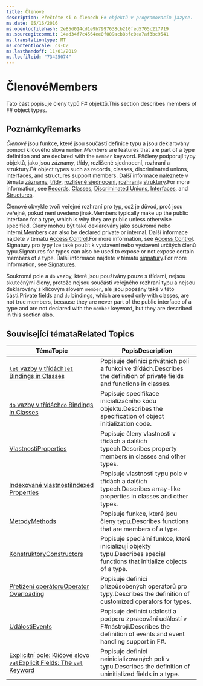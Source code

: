 ```yaml
---
title: Členové
description: Přečtěte si o členech F# objektů v programovacím jazyce.
ms.date: 05/16/2016
ms.openlocfilehash: 2e85d014cd1e9b7997638cb210fed5705c217719
ms.sourcegitcommit: 14ad34f7c4564ee0f009acb8bfc0ea7af3bc9541
ms.translationtype: MT
ms.contentlocale: cs-CZ
ms.lasthandoff: 11/01/2019
ms.locfileid: "73425074"
---
```

# <a name="members"></a><span data-ttu-id="3aa7e-103">Členové</span><span class="sxs-lookup"><span data-stu-id="3aa7e-103">Members</span></span>

<span data-ttu-id="3aa7e-104">Tato část popisuje členy typů F# objektů.</span><span class="sxs-lookup"><span data-stu-id="3aa7e-104">This section describes members of F# object types.</span></span>

## <a name="remarks"></a><span data-ttu-id="3aa7e-105">Poznámky</span><span class="sxs-lookup"><span data-stu-id="3aa7e-105">Remarks</span></span>

<span data-ttu-id="3aa7e-106">*Členové* jsou funkce, které jsou součástí definice typu a jsou deklarovány pomocí klíčového slova `member`.</span><span class="sxs-lookup"><span data-stu-id="3aa7e-106">*Members* are features that are part of a type definition and are declared with the `member` keyword.</span></span> <span data-ttu-id="3aa7e-107">F#členy podporují typy objektů, jako jsou záznamy, třídy, rozlišené sjednocení, rozhraní a struktury.</span><span class="sxs-lookup"><span data-stu-id="3aa7e-107">F# object types such as records, classes, discriminated unions, interfaces, and structures support members.</span></span> <span data-ttu-id="3aa7e-108">Další informace naleznete v tématu [záznamy](../records.md), [třídy](../classes.md), [rozlišené sjednocení](../discriminated-Unions.md), [rozhraní](../interfaces.md)a [struktury](../structures.md).</span><span class="sxs-lookup"><span data-stu-id="3aa7e-108">For more information, see [Records](../records.md), [Classes](../classes.md), [Discriminated Unions](../discriminated-Unions.md), [Interfaces](../interfaces.md), and [Structures](../structures.md).</span></span>

<span data-ttu-id="3aa7e-109">Členové obvykle tvoří veřejné rozhraní pro typ, což je důvod, proč jsou veřejné, pokud není uvedeno jinak.</span><span class="sxs-lookup"><span data-stu-id="3aa7e-109">Members typically make up the public interface for a type, which is why they are public unless otherwise specified.</span></span> <span data-ttu-id="3aa7e-110">Členy mohou být také deklarovány jako soukromé nebo interní.</span><span class="sxs-lookup"><span data-stu-id="3aa7e-110">Members can also be declared private or internal.</span></span> <span data-ttu-id="3aa7e-111">Další informace najdete v tématu [Access Control](../access-Control.md).</span><span class="sxs-lookup"><span data-stu-id="3aa7e-111">For more information, see [Access Control](../access-Control.md).</span></span> <span data-ttu-id="3aa7e-112">Signatury pro typy lze také použít k vystavení nebo vystavení určitých členů typu.</span><span class="sxs-lookup"><span data-stu-id="3aa7e-112">Signatures for types can also be used to expose or not expose certain members of a type.</span></span> <span data-ttu-id="3aa7e-113">Další informace najdete v tématu [signatury](../signature-files.md).</span><span class="sxs-lookup"><span data-stu-id="3aa7e-113">For more information, see [Signatures](../signature-files.md).</span></span>

<span data-ttu-id="3aa7e-114">Soukromá pole a `do` vazby, které jsou používány pouze s třídami, nejsou skutečnými členy, protože nejsou součástí veřejného rozhraní typu a nejsou deklarovány s klíčovým slovem `member`, ale jsou popsány také v této části.</span><span class="sxs-lookup"><span data-stu-id="3aa7e-114">Private fields and `do` bindings, which are used only with classes, are not true members, because they are never part of the public interface of a type and are not declared with the `member` keyword, but they are described in this section also.</span></span>

## <a name="related-topics"></a><span data-ttu-id="3aa7e-115">Související témata</span><span class="sxs-lookup"><span data-stu-id="3aa7e-115">Related Topics</span></span>

|<span data-ttu-id="3aa7e-116">Téma</span><span class="sxs-lookup"><span data-stu-id="3aa7e-116">Topic</span></span>|<span data-ttu-id="3aa7e-117">Popis</span><span class="sxs-lookup"><span data-stu-id="3aa7e-117">Description</span></span>|
|-----|-----------|
|[<span data-ttu-id="3aa7e-118">`let` vazby v třídách</span><span class="sxs-lookup"><span data-stu-id="3aa7e-118">`let` Bindings in Classes</span></span>](let-bindings-in-classes.md)|<span data-ttu-id="3aa7e-119">Popisuje definici privátních polí a funkcí ve třídách.</span><span class="sxs-lookup"><span data-stu-id="3aa7e-119">Describes the definition of private fields and functions in classes.</span></span>|
|[<span data-ttu-id="3aa7e-120">`do` vazby v třídách</span><span class="sxs-lookup"><span data-stu-id="3aa7e-120">`do` Bindings in Classes</span></span>](do-bindings-in-classes.md)|<span data-ttu-id="3aa7e-121">Popisuje specifikace inicializačního kódu objektu.</span><span class="sxs-lookup"><span data-stu-id="3aa7e-121">Describes the specification of object initialization code.</span></span>|
|[<span data-ttu-id="3aa7e-122">Vlastnosti</span><span class="sxs-lookup"><span data-stu-id="3aa7e-122">Properties</span></span>](properties.md)|<span data-ttu-id="3aa7e-123">Popisuje členy vlastnosti v třídách a dalších typech.</span><span class="sxs-lookup"><span data-stu-id="3aa7e-123">Describes property members in classes and other types.</span></span>|
|[<span data-ttu-id="3aa7e-124">Indexované vlastnosti</span><span class="sxs-lookup"><span data-stu-id="3aa7e-124">Indexed Properties</span></span>](indexed-properties.md)|<span data-ttu-id="3aa7e-125">Popisuje vlastnosti typu pole v třídách a dalších typech.</span><span class="sxs-lookup"><span data-stu-id="3aa7e-125">Describes array-like properties in classes and other types.</span></span>|
|[<span data-ttu-id="3aa7e-126">Metody</span><span class="sxs-lookup"><span data-stu-id="3aa7e-126">Methods</span></span>](methods.md)|<span data-ttu-id="3aa7e-127">Popisuje funkce, které jsou členy typu.</span><span class="sxs-lookup"><span data-stu-id="3aa7e-127">Describes functions that are members of a type.</span></span>|
|[<span data-ttu-id="3aa7e-128">Konstruktory</span><span class="sxs-lookup"><span data-stu-id="3aa7e-128">Constructors</span></span>](constructors.md)|<span data-ttu-id="3aa7e-129">Popisuje speciální funkce, které inicializují objekty typu.</span><span class="sxs-lookup"><span data-stu-id="3aa7e-129">Describes special functions that initialize objects of a type.</span></span>|
|[<span data-ttu-id="3aa7e-130">Přetížení operátoru</span><span class="sxs-lookup"><span data-stu-id="3aa7e-130">Operator Overloading</span></span>](../operator-overloading.md)|<span data-ttu-id="3aa7e-131">Popisuje definici přizpůsobených operátorů pro typy.</span><span class="sxs-lookup"><span data-stu-id="3aa7e-131">Describes the definition of customized operators for types.</span></span>|
|[<span data-ttu-id="3aa7e-132">Události</span><span class="sxs-lookup"><span data-stu-id="3aa7e-132">Events</span></span>](events.md)|<span data-ttu-id="3aa7e-133">Popisuje definici událostí a podporu zpracování událostí v F#nástroji.</span><span class="sxs-lookup"><span data-stu-id="3aa7e-133">Describes the definition of events and event handling support in F#.</span></span>|
|[<span data-ttu-id="3aa7e-134">Explicitní pole: Klíčové slovo `val`</span><span class="sxs-lookup"><span data-stu-id="3aa7e-134">Explicit Fields: The `val` Keyword</span></span>](explicit-fields-the-val-keyword.md)|<span data-ttu-id="3aa7e-135">Popisuje definici neinicializovaných polí v typu.</span><span class="sxs-lookup"><span data-stu-id="3aa7e-135">Describes the definition of uninitialized fields in a type.</span></span>|
